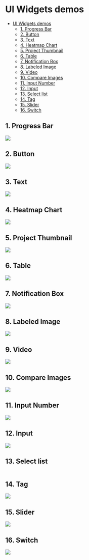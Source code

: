 # UI Widgets demos

- [UI Widgets demos](#ui-widgets-demos)
  - [1. Progress Bar](#1-progress-bar)
  - [2. Button](#2-button)
  - [3. Text](#3-text)
  - [4. Heatmap Chart](#4-heatmap-chart)
  - [5. Project Thumbnail](#5-project-thumbnail)
  - [6. Table](#6-table)
  - [7. Notification Box](#7-notification-box)
  - [8. Labeled Image](#8-labeled-image)
  - [9. Video](#9-video)
  - [10. Compare Images](#10-compare-images)
  - [11. Input Number](#11-input-number)
  - [12. Input](#12-input)
  - [13. Select list](#13-select-list)
  - [14. Tag](#14-tag)
  - [15. Slider](#15-slider)
  - [16. Switch](#16-switch)

## 1. Progress Bar

<img src="https://user-images.githubusercontent.com/48913536/184925928-c035b6bd-6716-4080-9fac-d01967b01126.png">

## 2. Button

<img src="https://user-images.githubusercontent.com/48913536/184925932-732c1efe-6db1-421b-a91d-8ae73926dc57.png">

 ## 3. Text

<img src="https://user-images.githubusercontent.com/48913536/184932042-5167b4ab-a86d-4c59-90c9-999b99d40b61.png">

## 4. Heatmap Chart

<img src="https://user-images.githubusercontent.com/48913536/185384770-3ef23d98-5afa-469d-a402-6d5650cc5aa5.png">

## 5. Project Thumbnail

<img src="https://user-images.githubusercontent.com/48913536/185097431-11228041-48be-4dab-9cf0-58c6bafebe71.png">

## 6. Table

<img src="https://user-images.githubusercontent.com/48913536/185152805-453970ab-9e44-4468-bf9d-0ef6160b6e77.png">

 ## 7. Notification Box

<img src="https://user-images.githubusercontent.com/48913536/185111011-e325e6a3-d0ab-4f35-b5ed-144d080c2550.png">

## 8. Labeled Image

<img src="https://user-images.githubusercontent.com/48913536/185367681-f00b42aa-c73a-42cd-b366-cffa91e83242.png">

## 9. Video

<img src="https://user-images.githubusercontent.com/48913536/189709853-a7553a70-d4d0-413a-9b55-9e4d483804ba.png">

## 10. Compare Images

<img src="https://user-images.githubusercontent.com/48913536/189123021-9ebaeb67-9262-46b4-aaea-7f5a9de2f7c8.png">

## 11. Input Number

<img src="https://user-images.githubusercontent.com/48913536/189334399-d71095a3-ae34-4685-a868-fb7a332cca90.png">

## 12. Input

<img src="https://user-images.githubusercontent.com/48913536/189709892-66d5d27d-774d-4db0-bdbd-41c229be6ba3.png">

## 13. Select list

<img src="">

## 14. Tag

<img src="https://user-images.githubusercontent.com/48913536/190472158-8028568f-8b6d-4297-ac17-99f14ea96fc7.png">

## 15. Slider

<img src="https://user-images.githubusercontent.com/48913536/190472152-766fc9be-b0ac-4707-9c8b-ffeeb0a90c6b.png">

## 16. Switch

<img src="https://user-images.githubusercontent.com/48913536/190472145-e5caeb57-b059-46f5-88bb-e479a5f3b3b5.png">
